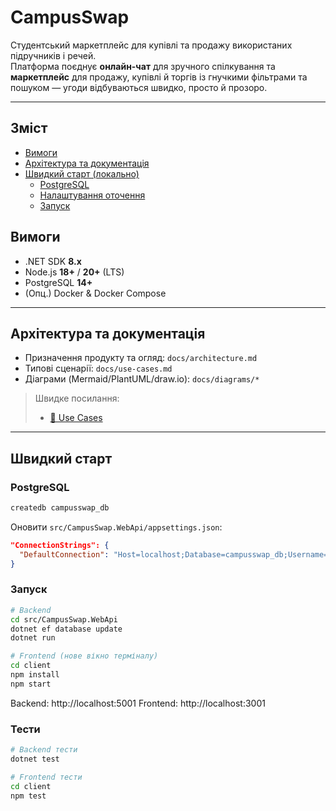 # CampusSwap

Cтудентський маркетплейс для купівлі та продажу використаних підручників і речей.  
Платформа поєднує **онлайн-чат** для зручного спілкування та **маркетплейс** для продажу, купівлі й торгів із гнучкими фільтрами та пошуком — угоди відбуваються швидко, просто й прозоро.

---

## Зміст

- [Вимоги](#вимоги)
- [Архітектура та документація](#архітектура-та-документація)
- [Швидкий старт (локально)](#швидкий-старт-локально)
  - [PostgreSQL](#postgresql)
  - [Налаштування оточення](#налаштування-оточення)
  - [Запуск](#запуск)

## Вимоги

- .NET SDK **8.x**
- Node.js **18+** / **20+** (LTS)
- PostgreSQL **14+**
- (Опц.) Docker & Docker Compose

---

## Архітектура та документація

- Призначення продукту та огляд: `docs/architecture.md`
- Типові сценарії: `docs/use-cases.md`
- Діаграми (Mermaid/PlantUML/draw.io): `docs/diagrams/*`

> Швидке посилання:
>
> - [🎯 Use Cases](docs/use-cases.md)

---

## Швидкий старт

### PostgreSQL

```bash
createdb campusswap_db
```

Оновити `src/CampusSwap.WebApi/appsettings.json`:

```json
"ConnectionStrings": {
  "DefaultConnection": "Host=localhost;Database=campusswap_db;Username=denys;Password="
}
```

### Запуск

```bash
# Backend
cd src/CampusSwap.WebApi
dotnet ef database update
dotnet run

# Frontend (нове вікно терміналу)
cd client
npm install
npm start
```

Backend: http://localhost:5001
Frontend: http://localhost:3001

### Тести

```bash
# Backend тести
dotnet test

# Frontend тести
cd client
npm test
```
